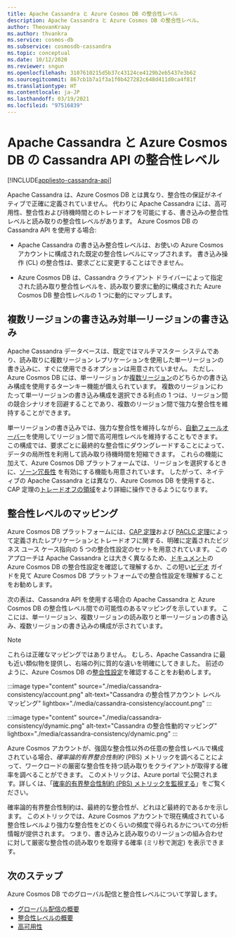 ```yaml
---
title: Apache Cassandra と Azure Cosmos DB の整合性レベル
description: Apache Cassandra と Azure Cosmos DB の整合性レベル。
author: TheovanKraay
ms.author: thvankra
ms.service: cosmos-db
ms.subservice: cosmosdb-cassandra
ms.topic: conceptual
ms.date: 10/12/2020
ms.reviewer: sngun
ms.openlocfilehash: 3107610215d5b37c43124ce4129b2eb5437e3b62
ms.sourcegitcommit: 867cb1b7a1f3a1f0b427282c648d411d0ca4f81f
ms.translationtype: HT
ms.contentlocale: ja-JP
ms.lasthandoff: 03/19/2021
ms.locfileid: "97516839"
---
```

# <a name="apache-cassandra-and-azure-cosmos-db-cassandra-api-consistency-levels"></a>Apache Cassandra と Azure Cosmos DB の Cassandra API の整合性レベル
[!INCLUDE[appliesto-cassandra-api](includes/appliesto-cassandra-api.md)]

Apache Cassandra は、Azure Cosmos DB とは異なり、整合性の保証がネイティブで正確に定義されていません。 代わりに Apache Cassandra には、高可用性、整合性および待機時間とのトレードオフを可能にする、書き込みの整合性レベルと読み取りの整合性レベルがあります。 Azure Cosmos DB の Cassandra API を使用する場合:

* Apache Cassandra の書き込み整合性レベルは、お使いの Azure Cosmos アカウントに構成された既定の整合性レベルにマップされます。 書き込み操作 (CL) の整合性は、要求ごとに変更することはできません。

* Azure Cosmos DB は、Cassandra クライアント ドライバーによって指定された読み取り整合性レベルを、読み取り要求に動的に構成された Azure Cosmos DB 整合性レベルの 1 つに動的にマップします。

## <a name="multi-region-writes-vs-single-region-writes"></a>複数リージョンの書き込み対単一リージョンの書き込み

Apache Cassandra データベースは、既定ではマルチマスター システムであり、読み取りに複数リージョン レプリケーションを使用した単一リージョンの書き込みに、すぐに使用できるオプションは用意されていません。 ただし、Azure Cosmos DB には、単一リージョンか[複数リージョン](how-to-multi-master.md)のどちらかの書き込み構成を使用するターンキー機能が備えられています。 複数のリージョンにわたって単一リージョンの書き込み構成を選択できる利点の 1 つは、リージョン間の競合シナリオを回避することであり、複数のリージョン間で強力な整合性を維持することができます。 

単一リージョンの書き込みでは、強力な整合性を維持しながら、[自動フェールオーバー](high-availability.md#multi-region-accounts-with-a-single-write-region-write-region-outage)を使用してリージョン間で高可用性レベルを維持することもできます。 この構成では、要求ごとに最終的な整合性にダウングレードすることによって、データの局所性を利用して読み取り待機時間を短縮できます。 これらの機能に加えて、Azure Cosmos DB プラットフォームでは、リージョンを選択するときに、[ゾーン冗長性](high-availability.md#availability-zone-support) を有効にする機能も用意されています。 したがって、ネイティブの Apache Cassandra とは異なり、Azure Cosmos DB を使用すると、CAP 定理の[トレードオフの領域](consistency-levels.md#rto)をより詳細に操作できるようになります。

## <a name="mapping-consistency-levels"></a>整合性レベルのマッピング

Azure Cosmos DB プラットフォームには、[CAP 定理](https://en.wikipedia.org/wiki/CAP_theorem)および [PACLC 定理](https://en.wikipedia.org/wiki/PACELC_theorem)によって定義されたレプリケーションとトレードオフに関する、明確に定義されたビジネス ユース ケース指向の 5 つの整合性設定のセットを用意されています。 このアプローチは Apache Cassandra とは大きく異なるため、[ドキュメント](consistency-levels.md)の Azure Cosmos DB の整合性設定を確認して理解するか、この短い[ビデオ](https://www.youtube.com/watch?v=t1--kZjrG-o) ガイドを見て Azure Cosmos DB プラットフォームでの整合性設定を理解することをお勧めします。

次の表は、Cassandra API を使用する場合の Apache Cassandra と Azure Cosmos DB の整合性レベル間での可能性のあるマッピングを示しています。 ここには、単一リージョン、複数リージョンの読み取りと単一リージョンの書き込み、複数リージョンの書き込みの構成が示されています。

> [!NOTE]
> これらは正確なマッピングではありません。 むしろ、Apache Cassandra に最も近い類似物を提供し、右端の列に質的な違いを明確にしてきました。 前述のように、Azure Cosmos DB の[整合性設定](consistency-levels.md)を確認することをお勧めします。 

:::image type="content" source="./media/cassandra-consistency/account.png" alt-text="Cassandra の整合性アカウント レベル マッピング" lightbox="./media/cassandra-consistency/account.png" :::

:::image type="content" source="./media/cassandra-consistency/dynamic.png" alt-text="Cassandra の整合性動的マッピング" lightbox="./media/cassandra-consistency/dynamic.png" :::

Azure Cosmos アカウントが、強固な整合性以外の任意の整合性レベルで構成されている場合、*確率論的有界整合性制約* (PBS) メトリックを調べることによって、ワークロードの厳密な整合性を持つ読み取りをクライアントが取得する確率を調べることができます。 このメトリックは、Azure portal で公開されます。詳しくは、「[確率的有界整合性制約 (PBS) メトリックを監視する](how-to-manage-consistency.md#monitor-probabilistically-bounded-staleness-pbs-metric)」をご覧ください。

確率論的有界整合性制約は、最終的な整合性が、どれほど最終的であるかを示します。 このメトリックでは、Azure Cosmos アカウントで現在構成されている整合性レベルより強力な整合性をどのくらいの頻度で得られるかについての分析情報が提供されます。 つまり、書き込みと読み取りのリージョンの組み合わせに対して厳密な整合性の読み取りを取得する確率 (ミリ秒で測定) を表示できます。

## <a name="next-steps"></a>次のステップ

Azure Cosmos DB でのグローバル配信と整合性レベルについて学習します。

* [グローバル配信の概要](distribute-data-globally.md)
* [整合性レベルの概要](consistency-levels.md)
* [高可用性](high-availability.md)
